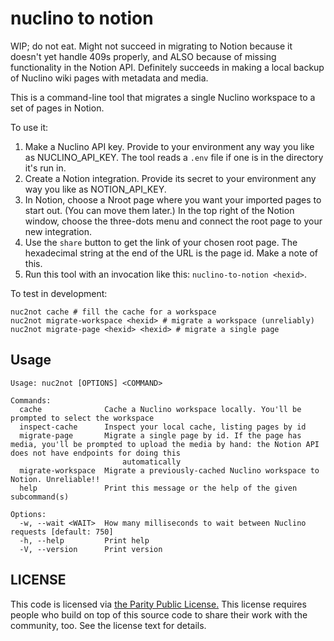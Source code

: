 # nuclino to notion

WIP; do not eat. Might not succeed in migrating to Notion because it doesn't yet handle 409s properly, and ALSO because of missing functionality in the Notion API. Definitely succeeds in making a local backup of Nuclino wiki pages with metadata and media.

This is a command-line tool that migrates a single Nuclino workspace to a set of pages in Notion.

To use it:

1. Make a Nuclino API key. Provide to your environment any way you like as NUCLINO_API_KEY. The tool reads a `.env` file if one is in the directory it's run in.
2. Create a Notion integration. Provide its secret to your environment any way you like as NOTION_API_KEY.
3. In Notion, choose a Nroot page where you want your imported pages to start out. (You can move them later.) In the top right of the Notion window, choose the three-dots menu and connect the root page to your new integration.
4. Use the `share` button to get the link of your chosen root page. The hexadecimal string at the end of the URL is the page id. Make a note of this.
5. Run this tool with an invocation like this: `nuclino-to-notion <hexid>`.


To test in development:

```text
nuc2not cache # fill the cache for a workspace
nuc2not migrate-workspace <hexid> # migrate a workspace (unreliably)
nuc2not migrate-page <hexid> <hexid> # migrate a single page
```

## Usage

```text
Usage: nuc2not [OPTIONS] <COMMAND>

Commands:
  cache              Cache a Nuclino workspace locally. You'll be prompted to select the workspace
  inspect-cache      Inspect your local cache, listing pages by id
  migrate-page       Migrate a single page by id. If the page has media, you'll be prompted to upload the media by hand: the Notion API does not have endpoints for doing this
                         automatically
  migrate-workspace  Migrate a previously-cached Nuclino workspace to Notion. Unreliable!!
  help               Print this message or the help of the given subcommand(s)

Options:
  -w, --wait <WAIT>  How many milliseconds to wait between Nuclino requests [default: 750]
  -h, --help         Print help
  -V, --version      Print version
```

## LICENSE

This code is licensed via [the Parity Public License.](https://paritylicense.com) This license requires people who build on top of this source code to share their work with the community, too. See the license text for details.
